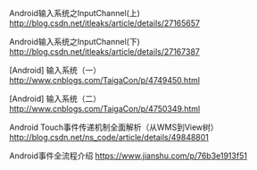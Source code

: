 Android输入系统之InputChannel(上)
http://blog.csdn.net/itleaks/article/details/27165657

Android输入系统之InputChannel(下)
http://blog.csdn.net/itleaks/article/details/27167387


[Android] 输入系统（一）
http://www.cnblogs.com/TaigaCon/p/4749450.html

[Android] 输入系统（二）
http://www.cnblogs.com/TaigaCon/p/4750349.html

Android Touch事件传递机制全面解析（从WMS到View树）
http://blog.csdn.net/ns_code/article/details/49848801

Android事件全流程介绍
https://www.jianshu.com/p/76b3e1913f51